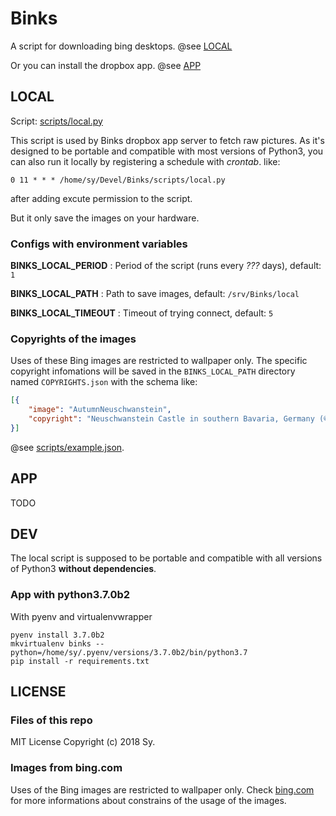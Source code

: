 # Binks

A script for downloading bing desktops. @see [LOCAL](##LOCAL)

Or you can install the dropbox app. @see [APP](##APP)

## LOCAL

Script: [scripts/local.py](scripts/local.py)

This script is used by Binks dropbox app server to fetch raw pictures. As it's designed to be portable and compatible with most versions of Python3, you can also run it locally by registering a schedule with _crontab_. like:

`0 11 * * * /home/sy/Devel/Binks/scripts/local.py`

after adding excute permission to the script.

But it only save the images on your hardware.

### Configs with environment variables

__BINKS_LOCAL_PERIOD__ : Period of the script (runs every _???_ days), default: `1`

__BINKS_LOCAL_PATH__ : Path to save images, default: `/srv/Binks/local`

__BINKS_LOCAL_TIMEOUT__ : Timeout of trying connect, default: `5`

### Copyrights of the images

Uses of these Bing images are restricted to wallpaper only. The specific copyright infomations will be saved in the `BINKS_LOCAL_PATH` directory named `COPYRIGHTS.json` with the schema like:

```json
[{
    "image": "AutumnNeuschwanstein",
    "copyright": "Neuschwanstein Castle in southern Bavaria, Germany (© Boris Jordan Photography/Getty Images)"
}]
```

@see [scripts/example.json]('scripts/example.json').

## APP

TODO

## DEV

The local script is supposed to be portable and compatible with all versions of Python3 __without dependencies__.

### App with python3.7.0b2

With pyenv and virtualenvwrapper

```shell
pyenv install 3.7.0b2
mkvirtualenv binks --python=/home/sy/.pyenv/versions/3.7.0b2/bin/python3.7
pip install -r requirements.txt
```

## LICENSE

### Files of this repo

MIT License  Copyright (c) 2018 Sy.

### Images from bing.com

Uses of the Bing images are restricted to wallpaper only. Check [bing.com](https://bing.com) for more informations about constrains of the usage of the images.
